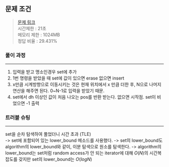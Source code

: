 ## 문제 조건
> <a href = "https://www.acmicpc.net/problem/23326"> 문제 링크 </a>  
> 시간제한 : 21초  
> 메모리 제한 : 1024MB  
> 정답 비율 : 29.431%

### 풀이 과정
---
1. 입력을 받고 명소인경우 set에 추가
2. 1번 명령을 받았을 때 set에 값이 있으면 erase 없으면 insert
3. x만큼 시계방향으로 이동시키는 것은 현재 위치에서 x 만큼 더한 후, N으로 나머지 연산을 해주면 된다. 0~N-1로 입력을 받았기 때문.
4. set에서 dh 이상인 값이 처음 나오는 pos를 반환 받는다. 없으면 시작점. set이 비었으면 -1 출력

### 트러블 슈팅
---
set을 순차 탐색하여 풀었더니 시간 초과 (TLE)  
-> set에 포함되어 있는 lower_bound 메소드를 사용했다.
-> set의 lower_bound도 algorithm의 lower_bound와 같이, 이분 탐색으로 원소를 탐색한다.
-> algorithm의 lower_bound는 set처럼 random access가 안 되는 iterator에 대해 $O(N)$의 시간복잡도를 갖지만 set의 lower_bound는 $O(logN)$  

